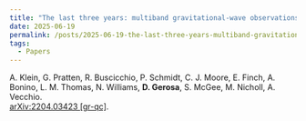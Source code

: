 ```yaml
---
title: "The last three years: multiband gravitational-wave observations of stellar-mass binary black holes"
date: 2025-06-19
permalink: /posts/2025-06-19-the-last-three-years-multiband-gravitational-wave-observations-of-stellar-mass-binary-black-holes
tags:
  - Papers
---
```






A. Klein, G. Pratten, R. Buscicchio, P. Schmidt, C. J. Moore, E. Finch, A. Bonino, L. M. Thomas, N. Williams, **D. Gerosa**, S. McGee, M. Nicholl, A. Vecchio.\
[arXiv:2204.03423 [gr-qc]](https://arxiv.org/abs/2204.03423).